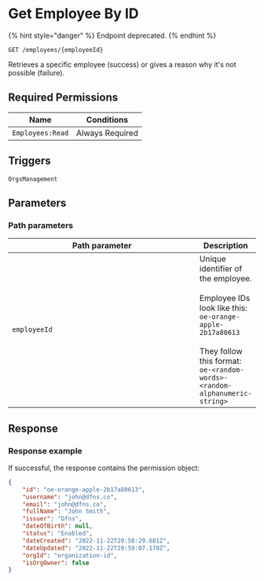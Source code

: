 # Get Employee By ID

{% hint style="danger" %}
Endpoint deprecated.
{% endhint %}

`GET /employees/{employeeId}`

Retrieves a specific employee (success) or gives a reason why it's not possible (failure).

## Required Permissions

| Name                           | Conditions      |
| ------------------------------ | --------------- |
| `Employees:Read`               | Always Required |

## Triggers <a href="#triggers.1" id="triggers.1"></a>

`OrgsManagement`

## Parameters <a href="#parameters.1" id="parameters.1"></a>

### Path parameters <a href="#path-parameters" id="path-parameters"></a>

<table><thead><tr><th width="424">Path parameter</th><th>Description</th></tr></thead><tbody><tr><td><code>employeeId</code></td><td>Unique identifier of the employee.<br><br>Employee IDs look like this:<br><code>oe-orange-apple-2b17a80613</code><br><br>They follow this format:<br><code>oe-&#x3C;random-words>-&#x3C;random-alphanumeric-string></code></td></tr></tbody></table>

## Response <a href="#response" id="response"></a>

### Response example <a href="#response-example" id="response-example"></a>

If successful, the response contains the permission object:

```json
{
    "id": "oe-orange-apple-2b17a80613",
    "username": "john@dfns.co",
    "email": "john@dfns.co",
    "fullName": "John Smith",
    "issuer": "Dfns",
    "dateOfBirth": null,
    "status": "Enabled",
    "dateCreated": "2022-11-22T20:58:29.681Z",
    "dateUpdated": "2022-11-22T20:59:07.178Z",
    "orgId": "organization-id",
    "isOrgOwner": false
}
```
